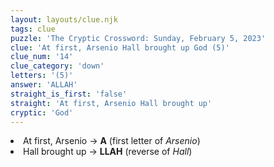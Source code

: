```yaml
---
layout: layouts/clue.njk
tags: clue
puzzle: 'The Cryptic Crossword: Sunday, February 5, 2023'
clue: 'At first, Arsenio Hall brought up God (5)'
clue_num: '14'
clue_category: 'down'
letters: '(5)'
answer: 'ALLAH'
straight_is_first: 'false'
straight: 'At first, Arsenio Hall brought up'
cryptic: 'God'
---
```

<li>At first, Arsenio → <b>A</b> (first letter of <i>Arsenio</i>)</li>
<li>Hall brought up → <b>LLAH</b> (reverse of <i>Hall</i>)</li>
